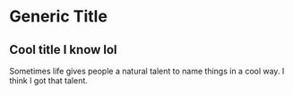 # Generic Title

## Cool title I know **lol**

Sometimes life gives people a natural
talent to name things in a cool way. I think I got that talent.